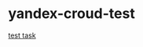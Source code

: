 # yandex-croud-test
<a href="https://veronika447.github.io/yandex-croud-test/index.html">test task</a>
